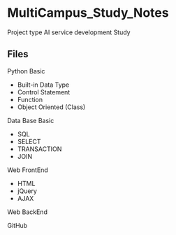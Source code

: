 # MultiCampus_Study_Notes
Project type AI service development Study



## Files



Python Basic

- Built-in Data Type
- Control Statement
- Function
- Object Oriented (Class)

Data Base Basic

- SQL
- SELECT
- TRANSACTION
- JOIN

Web FrontEnd

- HTML
- jQuery
- AJAX

Web BackEnd

GitHub
